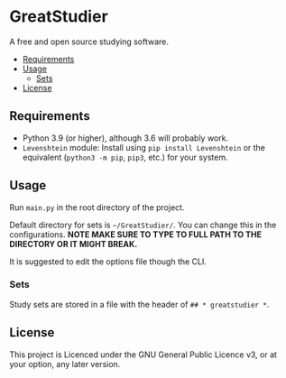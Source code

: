 # GreatStudier

A free and open source studying software. 

- [Requirements](#requirements)
- [Usage](#usage)
  - [Sets](#sets)
- [License](#license)

## Requirements

- Python 3.9 (or higher), although 3.6 will probably work.
- `Levenshtein` module: Install using `pip install Levenshtein` or the equivalent (`python3 -m pip`, `pip3`, etc.) for your system.

## Usage

Run `main.py` in the root directory of the project.

Default directory for sets is `~/GreatStudier/`. You can change this in the configurations. **NOTE MAKE SURE TO TYPE TO FULL PATH TO THE DIRECTORY OR IT MIGHT BREAK.**

It is suggested to edit the options file though the CLI.

### Sets

Study sets are stored in a file with the header of `## * greatstudier *`. 

## License

This project is Licenced under the GNU General Public Licence v3, or at your option, any later version.